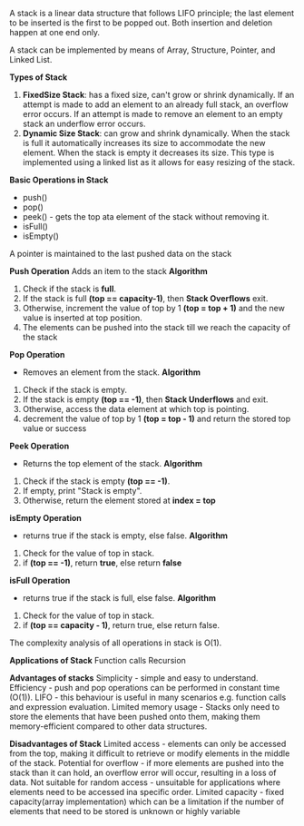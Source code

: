 A stack is a linear data structure that follows LIFO principle; the last element to be inserted is the first to be popped out. 
Both insertion and deletion happen at one end only.

A stack can be implemented by means of Array, Structure, Pointer, and Linked List.

**Types of Stack**
1. **FixedSize Stack**: has a fixed size, can't grow or shrink dynamically.
If an attempt is made to add an element to an already full stack, an overflow error occurs.
If an attempt is made to remove an element to an empty stack an underflow error occurs.
2. **Dynamic Size Stack**: can grow and shrink dynamically.
When the stack is full it automatically increases its size to accommodate the new element.
When the stack is empty it decreases its size. This type is implemented using a linked list as it allows for easy resizing of the stack.

**Basic Operations in Stack**
* push()
* pop()
* peek() - gets the top ata element of the stack without removing it.
* isFull()
* isEmpty()

A pointer is maintained to the last pushed data on the stack

**Push Operation**
Adds an item to the stack
**Algorithm**
1. Check if the stack is **full**.
2. If the stack is full **(top == capacity-1)**, then **Stack Overflows** exit.
3. Otherwise, increment the value of top by 1 **(top = top + 1)** and the new value is inserted at top position.
4. The elements can be pushed into the stack till we reach the capacity of the stack

**Pop Operation**
- Removes an element from the stack.
**Algorithm**
1. Check if the stack is empty.
2. If the stack is empty **(top == -1)**, then **Stack Underflows** and exit.
3. Otherwise, access the data element at which top is pointing.
4. decrement the value of top by 1 **(top = top - 1)** and return the stored top value or success

**Peek Operation**
- Returns the top element of the stack.
**Algorithm**
1. Check if the stack is empty **(top == -1)**.
2. If empty, print "Stack is empty".
3. Otherwise, return the element stored at **index = top**

**isEmpty Operation**
- returns true if the stack is empty, else false.
**Algorithm**
1. Check for the value of top in stack.
2. if **(top == -1)**, return **true**, else return **false**

**isFull Operation**
- returns true if the stack is full, else false.
**Algorithm**
1. Check for the value of top in stack.
2. if **(top == capacity - 1)**, return true, else return false.


The complexity analysis of all operations in stack is O(1).

**Applications of Stack**
Function calls
Recursion


**Advantages of stacks**
Simplicity - simple and easy to understand.
Efficiency - push and pop operations can be performed in constant time (O(1)).
LIFO - this behaviour is useful in many scenarios e.g. function calls and expression evaluation.
Limited memory usage - Stacks only need to store the elements that have been pushed onto them, making them memory-efficient compared to other data structures.

**Disadvantages of Stack**
Limited access - elements can only be accessed from the top, making it difficult to retrieve or modify elements in the middle of the stack.
Potential for overflow - if more elements are pushed into the stack than it can hold, an overflow error will occur, resulting in a loss of data.
Not suitable for random access - unsuitable for applications where elements need to be accessed ina specific order.
Limited capacity - fixed capacity(array implementation) which can be a limitation if the number of elements that need to be stored is unknown or highly variable


